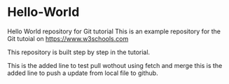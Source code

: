 # Hello-World
Hello World repository for Git tutorial
This is an example repository for the Git tutoial on https://www.w3schools.com

This repository is built step by step in the tutorial.

This is the added line to test pull wothout using fetch and merge
this is the added line to push a update from local file to github.